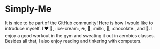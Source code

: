 Simply-Me
=========

It is nice to be part of the GitHub community!
Here is how I would like to introduce myself. 
I :heart: :egg:, :ice-cream:, :coffee:, :tea:, :milk:, :cake:, :chocolate:, and :cheese:.
I enjoy a good workout in the gym and sweating it out in aerobics classes.
Besides all that, I also enjoy reading and tinkering with computers.
